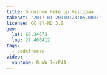```yaml
---
title: Snowshoe Hike up Kiilopää
takenAt: '2017-01-20T10:23:05.000Z'
license: CC BY-ND 3.0
geo:
  lat: 68.34673
  lng: 27.460412
tags:
  - codefreeze
video:
  youtube: BuwW_7-rP4A
---
```

